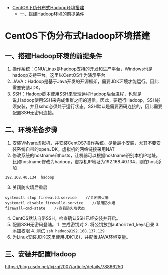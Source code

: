 * [CentOS下伪分布式Hadoop环境搭建](#CentOS下伪分布式Hadoop环境搭建)
    * [一、搭建Hadoop环境的前提条件](#一、搭建Hadoop环境的前提条件)

# CentOS下伪分布式Hadoop环境搭建

## 一、搭建Hadoop环境的前提条件
  1. 操作系统：GNU/Linux是hadoop支持的开发和生产平台，Windows也是hadoop支持平台。这里以CentOS作为演示平台
  2. JAVA：Hadoop是基于Java开发的开源框架，需要JDK环境才能运行。因此需要安装JDK。
  3. SSH：Hadoop脚本使用SSH来管理远程Hadoop后台进程，也就是说,Hadoop使用SSH来完成集群之间的通信。因此，要运行Hadoop，SSH必须安装，并且sshd必须处于运行状态。SSH默认是需要密码连接的，因此需要配置SSH无密码连接。

## 二、环境准备步骤
  1. 安装VMvare虚拟机，并安装CentOS7操作系统。尽量最小安装，尤其不要安装系统自带的openJDK。虚拟机的网络链接采用NAT
  2. 修改系统的hostname和hosts，让机器可以根据hostname识别本机IP地址。比如hostname修改为hadoop，虚拟机IP地址为192.168.40.134，则在host添加
  ```
  192.168.40.134  hadoop
  ```
  3. 关闭防火墙后重启
  ```
  systemctl stop firewalld.service    //关闭防火墙
  systemctl disable firewalld.service    //禁用防火墙
  firewall-cmd-state    //查看防火墙状态

  ```
  4. CentOS默认自带SSH。检查确认SSH已经安装并开启。
  5. 配置SSH无密码登陆。
    1. 生成密钥对
    2. 将公钥放到authorized_keys目录
    3. 添加权限
    4. 测试
    ```
    ssh hadoop@192.168.137.129
    ```
  6. 为Linux安装JDK(这里使用JDK1.8)，并配置JAVA环境变量。

## 三、安装并配置Hadoop

https://blog.csdn.net/lxjzqj2007/article/details/78866250
